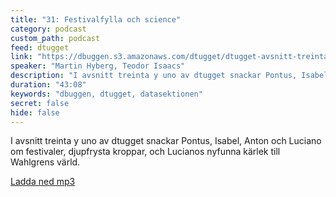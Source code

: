 ```yaml
---
title: "31: Festivalfylla och science"
category: podcast
custom_path: podcast
feed: dtugget
link: "https://dbuggen.s3.amazonaws.com/dtugget/dtugget-avsnitt-treintayuno.mp3"
speaker: "Martin Hyberg, Teodor Isaacs"
description: "I avsnitt treinta y uno av dtugget snackar Pontus, Isabel, Anton och Luciano om festivaler, djupfrysta kroppar, och Lucianos nyfunna kärlek till Wahlgrens värld"
duration: "43:08"
keywords: "dbuggen, dtugget, datasektionen"
secret: false
hide: false
---
```

<script src="/audiojs/audio.min.js"></script>
<script>
  audiojs.events.ready(function() {
    var as = audiojs.createAll();
  });
</script>

I avsnitt treinta y uno av dtugget snackar Pontus, Isabel, Anton och Luciano om festivaler, djupfrysta kroppar, och Lucianos nyfunna kärlek till Wahlgrens värld.

<audio src="{{ page.link }}" preload="auto"></audio>

<p class="center">
  <a class="center" href="{{ page.link }}">Ladda ned mp3</a>
</p>
